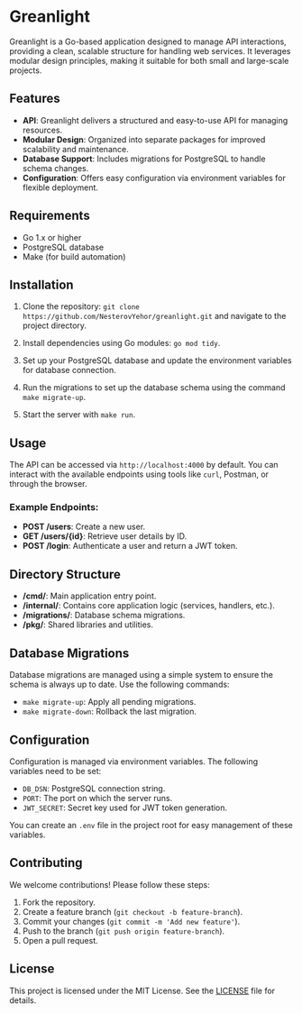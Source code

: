 # Greanlight

Greanlight is a Go-based application designed to manage API interactions, providing a clean, scalable structure for handling web services. It leverages modular design principles, making it suitable for both small and large-scale projects.

## Features

- **API**: Greanlight delivers a structured and easy-to-use API for managing resources.
- **Modular Design**: Organized into separate packages for improved scalability and maintenance.
- **Database Support**: Includes migrations for PostgreSQL to handle schema changes.
- **Configuration**: Offers easy configuration via environment variables for flexible deployment.

## Requirements

- Go 1.x or higher
- PostgreSQL database
- Make (for build automation)

## Installation

1. Clone the repository:
   `git clone https://github.com/NesterovYehor/greanlight.git` and navigate to the project directory.
   
2. Install dependencies using Go modules: `go mod tidy`.

3. Set up your PostgreSQL database and update the environment variables for database connection.

4. Run the migrations to set up the database schema using the command `make migrate-up`.

5. Start the server with `make run`.

## Usage

The API can be accessed via `http://localhost:4000` by default. You can interact with the available endpoints using tools like `curl`, Postman, or through the browser.

### Example Endpoints:

- **POST /users**: Create a new user.
- **GET /users/{id}**: Retrieve user details by ID.
- **POST /login**: Authenticate a user and return a JWT token.

## Directory Structure

- **/cmd/**: Main application entry point.
- **/internal/**: Contains core application logic (services, handlers, etc.).
- **/migrations/**: Database schema migrations.
- **/pkg/**: Shared libraries and utilities.

## Database Migrations

Database migrations are managed using a simple system to ensure the schema is always up to date. Use the following commands:

- `make migrate-up`: Apply all pending migrations.
- `make migrate-down`: Rollback the last migration.

## Configuration

Configuration is managed via environment variables. The following variables need to be set:

- `DB_DSN`: PostgreSQL connection string.
- `PORT`: The port on which the server runs.
- `JWT_SECRET`: Secret key used for JWT token generation.

You can create an `.env` file in the project root for easy management of these variables.

## Contributing

We welcome contributions! Please follow these steps:

1. Fork the repository.
2. Create a feature branch (`git checkout -b feature-branch`).
3. Commit your changes (`git commit -m 'Add new feature'`).
4. Push to the branch (`git push origin feature-branch`).
5. Open a pull request.

## License

This project is licensed under the MIT License. See the [LICENSE](LICENSE) file for details.
